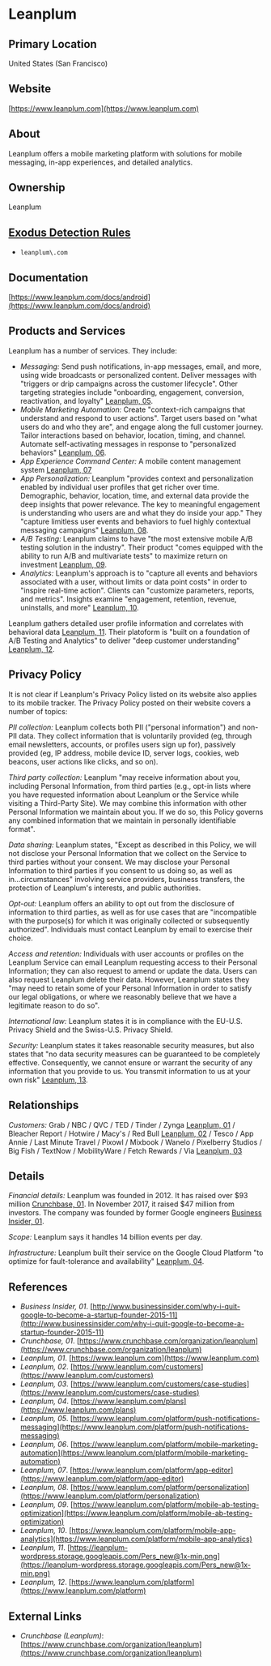 # Leanplum

## Primary Location
United States (San Francisco)

## Website
[https://www.leanplum.com](https://www.leanplum.com)

## About
Leanplum offers a mobile marketing platform with solutions for mobile messaging, in-app experiences, and detailed analytics.

## Ownership
Leanplum

## [Exodus Detection Rules](https://exodus-privacy.eu.org)
* `leanplum\.com`

## Documentation
[https://www.leanplum.com/docs/android](https://www.leanplum.com/docs/android)

## Products and Services
Leanplum has a number of services. They include:

* _Messaging:_ Send push notifications, in-app messages, email, and more, using wide broadcasts or personalized content. Deliver messages with "triggers or drip campaigns across the customer lifecycle". Other targeting strategies include "onboarding, engagement, conversion, reactivation, and loyalty" [Leanplum, 05](https://www.leanplum.com/platform/push-notifications-messaging).
* _Mobile Marketing Automation:_ Create "context-rich campaigns that understand and respond to user actions". Target users based on "what users do and who they are", and engage along the full customer journey. Tailor interactions based on behavior, location, timing, and channel. Automate self-activating messages in response to "personalized behaviors" [Leanplum, 06](https://www.leanplum.com/platform/mobile-marketing-automation).
* _App Experience Command Center:_ A mobile content management system [Leanplum, 07](https://www.leanplum.com/platform/app-editor)
* _App Personalization:_ Leanplum "provides context and personalization enabled by individual user profiles that get richer over time. Demographic, behavior, location, time, and external data provide the deep insights that power relevance. The key to meaningful engagement is understanding who users are and what they do inside your app." They "capture limitless user events and behaviors to fuel highly contextual messaging campaigns" [Leanplum, 08](https://www.leanplum.com/platform/personalization).
* _A/B Testing:_ Leanplum claims to have "the most extensive mobile A/B testing solution in the industry". Their product "comes equipped with the ability to run A/B and multivariate tests" to maximize return on investment [Leanplum, 09](https://www.leanplum.com/platform/mobile-ab-testing-optimization).
* _Analytics:_ Leanplum's approach is to "capture all events and behaviors associated with a user, without limits or data point costs" in order to "inspire real-time action". Clients can "customize parameters, reports, and metrics". Insights examine "engagement, retention, revenue, uninstalls, and more" [Leanplum, 10](https://www.leanplum.com/platform/mobile-app-analytics).

Leanplum gathers detailed user profile information and correlates with behavioral data [Leanplum, 11](https://leanplum-wordpress.storage.googleapis.com/Pers_new@1x-min.png). Their platoform is "built on a foundation of A/B Testing and Analytics" to deliver "deep customer understanding" [Leanplum, 12](https://www.leanplum.com/platform).

## Privacy Policy
It is not clear if Leanplum's Privacy Policy listed on its website also applies to its mobile tracker. The Privacy Policy posted on their website covers a number of topics:

_PII collection:_ Leanplum collects both PII ("personal information") and non-PII data. They collect information that is voluntarily provided (eg, through email newsletters, accounts, or profiles users sign up for), passively provided (eg, IP address, mobile device ID, server logs, cookies, web beacons, user actions like clicks, and so on).

_Third party collection:_ Leanplum "may receive information about you, including Personal Information, from third parties (e.g., opt-in lists where you have requested information about Leanplum or the Service while visiting a Third-Party Site). We may combine this information with other Personal Information we maintain about you. If we do so, this Policy governs any combined information that we maintain in personally identifiable format".

_Data sharing:_ Leanplum states, "Except as described in this Policy, we will not disclose your Personal Information that we collect on the Service to third parties without your consent. We may disclose your Personal Information to third parties if you consent to us doing so, as well as in...circumstances" involving service providers, business transfers, the protection of Leanplum's interests, and public authorities.

_Opt-out:_ Leanplum offers an ability to opt out from the disclosure of information to third parties, as well as for use cases that are "incompatible with the purpose(s) for which it was originally collected or subsequently authorized". Individuals must contact Leanplum by email to exercise their choice.

_Access and retention:_ Individuals with user accounts or profiles on the Leanplum Service can email Leanplum requesting access to their Personal Information; they can also request to amend or update the data. Users can also request Leanplum delete their data. However, Leanplum states they "may need to retain some of your Personal Information in order to satisfy our legal obligations, or where we reasonably believe that we have a legitimate reason to do so".

_International law:_ Leanplum states it is in compliance with the EU-U.S. Privacy Shield and the Swiss-U.S. Privacy Shield.

_Security:_ Leanplum states it takes reasonable security measures, but also states that "no data security measures can be guaranteed to be completely effective. Consequently, we cannot ensure or warrant the security of any information that you provide to us. You transmit information to us at your own risk" [Leanplum, 13](https://www.leanplum.com/privacy).

## Relationships
_Customers:_ Grab / NBC / QVC / TED / Tinder / Zynga [Leanplum, 01](https://www.leanplum.com) / Bleacher Report / Hotwire / Macy's / Red Bull [Leanplum, 02](https://www.leanplum.com/customers) / Tesco / App Annie / Last Minute Travel / Pixowl / Mixbook / Wanelo / Pixelberry Studios / Big Fish / TextNow / MobilityWare / Fetch Rewards / Via [Leanplum, 03](https://www.leanplum.com/customers/case-studies)

## Details
_Financial details:_ Leanplum was founded in 2012. It has raised over $93 million [Crunchbase, 01](https://www.crunchbase.com/organization/leanplum). In November 2017, it raised $47 million from investors. The company was founded by former Google engineers [Business Insider, 01](http://www.businessinsider.com/why-i-quit-google-to-become-a-startup-founder-2015-11).  

_Scope:_ Leanplum says it handles 14 billion events per day.  

_Infrastructure:_ Leanplum built their service on the Google Cloud Platform "to optimize for fault-tolerance and availability" [Leanplum, 04](https://www.leanplum.com/plans).

## References
* _Business Insider, 01_. [http://www.businessinsider.com/why-i-quit-google-to-become-a-startup-founder-2015-11](http://www.businessinsider.com/why-i-quit-google-to-become-a-startup-founder-2015-11)  
* _Crunchbase, 01_. [https://www.crunchbase.com/organization/leanplum](https://www.crunchbase.com/organization/leanplum)  
* _Leanplum, 01_. [https://www.leanplum.com](https://www.leanplum.com)  
* _Leanplum, 02_. [https://www.leanplum.com/customers](https://www.leanplum.com/customers)  
* _Leanplum, 03_. [https://www.leanplum.com/customers/case-studies](https://www.leanplum.com/customers/case-studies)  
* _Leanplum, 04_. [https://www.leanplum.com/plans](https://www.leanplum.com/plans)  
* _Leanplum, 05_. [https://www.leanplum.com/platform/push-notifications-messaging](https://www.leanplum.com/platform/push-notifications-messaging)  
* _Leanplum, 06_. [https://www.leanplum.com/platform/mobile-marketing-automation](https://www.leanplum.com/platform/mobile-marketing-automation)
* _Leanplum, 07_. [https://www.leanplum.com/platform/app-editor](https://www.leanplum.com/platform/app-editor)  
* _Leanplum, 08_. [https://www.leanplum.com/platform/personalization](https://www.leanplum.com/platform/personalization)  
* _Leanplum, 09_. [https://www.leanplum.com/platform/mobile-ab-testing-optimization](https://www.leanplum.com/platform/mobile-ab-testing-optimization)  
* _Leanplum, 10_. [https://www.leanplum.com/platform/mobile-app-analytics](https://www.leanplum.com/platform/mobile-app-analytics)  
* _Leanplum, 11_. [https://leanplum-wordpress.storage.googleapis.com/Pers_new@1x-min.png](https://leanplum-wordpress.storage.googleapis.com/Pers_new@1x-min.png)  
* _Leanplum, 12_. [https://www.leanplum.com/platform](https://www.leanplum.com/platform)

## External Links
* _Crunchbase (Leanplum)_: [https://www.crunchbase.com/organization/leanplum](https://www.crunchbase.com/organization/leanplum)
